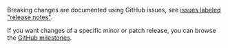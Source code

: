 Breaking changes are documented using GitHub issues, see [issues labeled "release notes"](https://github.com/hapijs/somever/issues?q=is%3Aissue+label%3A%22release+notes%22).

If you want changes of a specific minor or patch release, you can browse the [GitHub milestones](https://github.com/hapijs/somever/milestones?state=closed&direction=asc&sort=due_date).

